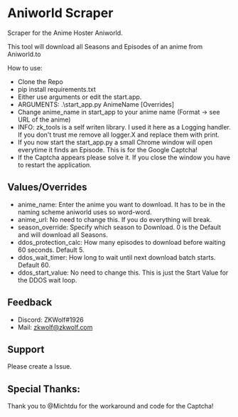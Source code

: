 
# Aniworld Scraper

Scraper for the Anime Hoster Aniworld. 

This tool will download all Seasons and Episodes of an anime from Aniworld.to

How to use:
* Clone the Repo
* pip install requirements.txt
* Either use arguments or edit the start.app.
* ARGUMENTS: .\start_app.py AnimeName [Overrides]
* Change anime_name in start_app to your anime name (Format -> see URL of the anime)
* INFO: zk_tools is a self writen library. I used it here as a Logging handler. If you don't trust me remove all logger.X
and replace them with print. 
* If you now start the start_app.py a small Chrome window will open everytime it finds an Episode. This is for the Google Captcha!
* If the Captcha appears please solve it. If you close the window you have to restart the application.

## Values/Overrides
* anime_name: Enter the anime you want to download. It has to be in the naming scheme aniworld uses so word-word.
* anime_url: No need to change this. If you do everything will break.
* season_override: Specify which season to Download. 0 is the Default and will download all Seasons.
* ddos_protection_calc: How many episodes to download before waiting 60 seconds. Default 5.
* ddos_wait_timer: How long to wait until next download batch starts. Default 60.
* ddos_start_value: No need to change this. This is just the Start Value for the DDOS wait loop.

## Feedback
* Discord: ZKWolf#1926 
* Mail: zkwolf@zkwolf.com


## Support
Please create a Issue.

## Special Thanks:
Thank you to @Michtdu for the workaround and code for the Captcha!
